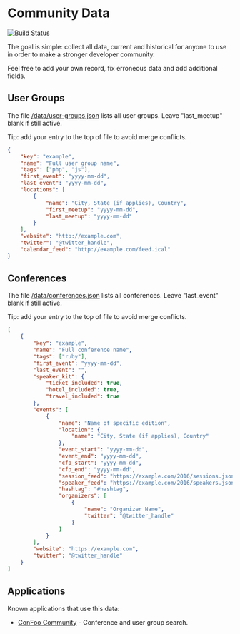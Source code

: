 # Community Data

[![Build Status](https://travis-ci.org/afilina/dev-community-data.svg?branch=master)](https://travis-ci.org/afilina/dev-community-data)

The goal is simple: collect all data, current and historical for anyone to use in order to make a stronger developer community.

Feel free to add your own record, fix erroneous data and add additional fields.

## User Groups

The file [/data/user-groups.json](https://github.com/afilina/dev-community-data/blob/master/data/user-groups.json) lists all user groups. Leave "last_meetup" blank if still active.

Tip: add your entry to the top of file to avoid merge conflicts.

```json
{
    "key": "example",
    "name": "Full user group name",
    "tags": ["php", "js"],
    "first_event": "yyyy-mm-dd",
    "last_event": "yyyy-mm-dd", 
    "locations": [
        {
            "name": "City, State (if applies), Country",
            "first_meetup": "yyyy-mm-dd",
            "last_meetup": "yyyy-mm-dd"
        }
    ],
    "website": "http://example.com",
    "twitter": "@twitter_handle",
    "calendar_feed": "http://example.com/feed.ical"
}
```

## Conferences

The file [/data/conferences.json](https://github.com/afilina/dev-community-data/blob/master/data/conferences.json) lists all conferences. Leave "last_event" blank if still active.

Tip: add your entry to the top of file to avoid merge conflicts.

```json
[
    {
        "key": "example",
        "name": "Full conference name",
        "tags": ["ruby"],
        "first_event": "yyyy-mm-dd",
        "last_event": "",
        "speaker_kit": {
            "ticket_included": true,
            "hotel_included": true,
            "travel_included": true
        },
        "events": [
            {
                "name": "Name of specific edition",
                "location": {
                    "name": "City, State (if applies), Country"
                },
                "event_start": "yyyy-mm-dd",
                "event_end": "yyyy-mm-dd",
                "cfp_start": "yyyy-mm-dd",
                "cfp_end": "yyyy-mm-dd",
                "session_feed": "https://example.com/2016/sessions.json",
                "speaker_feed": "https://example.com/2016/speakers.json",
                "hashtag": "#hashtag",
                "organizers": [
                    {
                        "name": "Organizer Name",
                        "twitter": "@twitter_handle"
                    }
                ]
            }
        ],
        "website": "https://example.com",
        "twitter": "@twitter_handle"
    }
]
```

## Applications

Known applications that use this data:
 - [ConFoo Community](https://community.confoo.ca/) - Conference and user group search.
